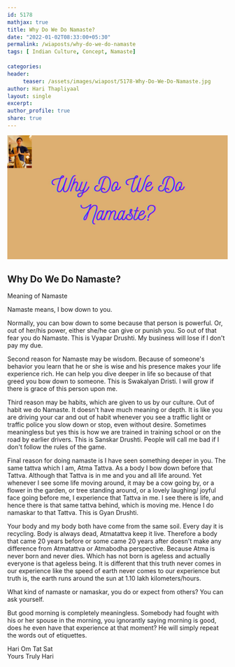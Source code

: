 ```yaml
--- 
id: 5178
mathjax: true  
title: Why Do We Do Namaste?
date: "2022-01-02T08:33:00+05:30"
permalink: /wiaposts/why-do-we-do-namaste
tags: [ Indian Culture, Concept, Namaste]    

categories: 
header:
     teaser: /assets/images/wiapost/5178-Why-Do-We-Do-Namaste.jpg
author: Hari Thapliyaal 
layout: single 
excerpt:  
author_profile: true 
share: true 
---
```


![Why Do We Do Namaste?](/assets/images/wiapost/5178-Why-Do-We-Do-Namaste.jpg)     

## Why Do We Do Namaste?

    
Meaning of Namaste    
    
Namaste means, I bow down to you.    
    
Normally, you can bow down to some because that person is powerful. Or, out of her/his power, either she/he can give or punish you. So out of that fear you do Namaste. This is Vyapar Drushti. My business will lose if I don't pay my due.    
    
Second reason for Namaste may be wisdom. Because of someone's behavior you learn that he or she is wise and his presence makes your life experience rich. He can help you dive deeper in life so because of that greed you bow down to someone. This is Swakalyan Dristi. I will grow if there is grace of this person upon me.    
    
Third reason may be habits, which are given to us by our culture. Out of habit we do Namaste. It doesn't have much meaning or depth. It is like you are driving your car and out of habit whenever you see a traffic light or traffic police you slow down or stop, even without desire. Sometimes meaningless but yes this is how we are trained in training school or on the road by earlier drivers. This is Sanskar Drushti. People will call me bad if I don't follow the rules of the game.    
    
Final reason for doing namaste is I have seen something deeper in you. The same tattva which I am, Atma Tattva. As a body I bow down before that Tattva. Although that Tattva is in me and you and all life around. Yet whenever I see some life moving around, it may be a cow going by, or a flower in the garden, or tree standing around, or a lovely laughing/ joyful face going before me, I experience that Tattva in me. I see there is life, and hence there is that same tattva behind, which is moving me. Hence I do namaskar to that Tattva. This is Gyan Drushti.    
    
Your body and my body both have come from the same soil. Every day it is recycling. Body is always dead, Atmatattva keep it live. Therefore a body that came 20 years before or some came 20 years after doesn't make any difference from Atmatattva or Atmabodha perspective. Because Atma is never born and never dies. Which has not born is ageless and actually everyone is that ageless being. It is different that this truth never comes in our experience like the speed of earth never comes to our experience but truth is, the earth runs around the sun at 1.10 lakh kilometers/hours.     
    
What kind of namaste or namaskar, you do or expect from others? You can ask yourself.    
    
But good morning is completely meaningless. Somebody had fought with his or her spouse in the morning, you ignorantly saying morning is good, does he even have that experience at that moment? He will simply repeat the words out of etiquettes.    
    
Hari Om Tat Sat     
Yours Truly Hari    
